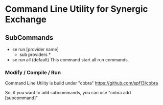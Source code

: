 # Command Line Utility for Synergic Exchange


## SubCommands

* se run [provider name]
    * sub providers
        * 
* se run all  (default)
  This command start all run commands.


### Modify / Compile / Run
Command Line Utility is build under "cobra" https://github.com/spf13/cobra

So, if you want to add subcommands, you can use "cobra add [subcommand]"



